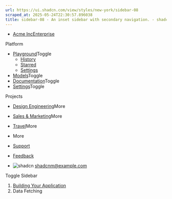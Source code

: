 ```yaml
---
url: https://ui.shadcn.com/view/styles/new-york/sidebar-08
scraped_at: 2025-05-24T22:30:57.896038
title: sidebar-08 - An inset sidebar with secondary navigation. - shadcn/ui
---
```


  * [Acme IncEnterprise](https://ui.shadcn.com/view/styles/new-york/sidebar-08)


Platform
  * [Playground](https://ui.shadcn.com/view/styles/new-york/sidebar-08)Toggle
    * [History](https://ui.shadcn.com/view/styles/new-york/sidebar-08)
    * [Starred](https://ui.shadcn.com/view/styles/new-york/sidebar-08)
    * [Settings](https://ui.shadcn.com/view/styles/new-york/sidebar-08)
  * [Models](https://ui.shadcn.com/view/styles/new-york/sidebar-08)Toggle
  * [Documentation](https://ui.shadcn.com/view/styles/new-york/sidebar-08)Toggle
  * [Settings](https://ui.shadcn.com/view/styles/new-york/sidebar-08)Toggle


Projects
  * [Design Engineering](https://ui.shadcn.com/view/styles/new-york/sidebar-08)More
  * [Sales & Marketing](https://ui.shadcn.com/view/styles/new-york/sidebar-08)More
  * [Travel](https://ui.shadcn.com/view/styles/new-york/sidebar-08)More
  * More


  * [Support](https://ui.shadcn.com/view/styles/new-york/sidebar-08)
  * [Feedback](https://ui.shadcn.com/view/styles/new-york/sidebar-08)


  * ![shadcn](https://ui.shadcn.com/avatars/shadcn.jpg)
shadcnm@example.com


Toggle Sidebar
  1. [Building Your Application](https://ui.shadcn.com/view/styles/new-york/sidebar-08)
  2. Data Fetching



